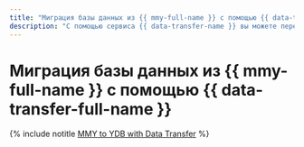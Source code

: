 ```yaml
---
title: "Миграция базы данных из {{ mmy-full-name }} с помощью {{ data-transfer-full-name }}"
description: "С помощью сервиса {{ data-transfer-name }} вы можете перенести данные из кластера-источника {{ mmy-name }} в {{ ydb-name }}."
---
```


# Миграция базы данных из {{ mmy-full-name }} с помощью {{ data-transfer-full-name }}

{% include notitle [MMY to YDB with Data Transfer](../../_tutorials/dataplatform/mmy-ydb-migration.md) %}
